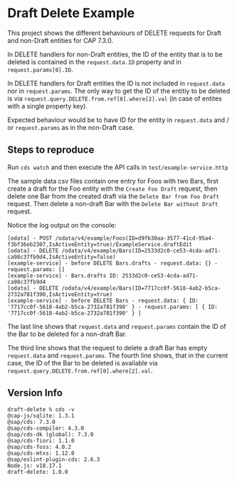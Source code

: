 # Draft Delete Example

This project shows the different behaviours of DELETE requests for Draft and non-Draft entities for CAP 7.3.0.

In DELETE handlers for non-Draft entities, the ID of the entity that is to be deleted is contained in the `request.data.ID` property and in `request.params[0].ID`.

In DELETE handlers for Draft entities the ID is not included in `request.data` nor in `request.params`. The only way to get the ID of the entitiy to be deleted is via `request.query.DELETE.from.ref[0].where[2].val` (in case of entites with a single property key).

Expected behaviour would be to have ID for the entity in `request.data` and / or `request.params` as in the non-Draft case.

## Steps to reproduce

Run `cds watch` and then execute the API calls in `test/example-service.http`

The sample data csv files contain one entry for Foos with two Bars, first create a draft for the Foo entity with the `Create Foo Draft` request, then delete one Bar from the created draft via the `Delete Bar from Foo Draft` request. Then delete a non-draft Bar with the `Delete Bar without Draft` request.

Notice the log output on the console:

```
[odata] - POST /odata/v4/example/Foos(ID=d9fb30aa-3577-41cd-95a4-f3bf36eb2307,IsActiveEntity=true)/ExampleService.draftEdit
[odata] - DELETE /odata/v4/example/Bars(ID=2533d2c0-ce53-4cda-ad71-ca98c37fb9d4,IsActiveEntity=false)
[example-service] - before DELETE Bars.drafts - request.data: {} - request.params: []
[example-service] - Bars.drafts ID: 2533d2c0-ce53-4cda-ad71-ca98c37fb9d4
[odata] - DELETE /odata/v4/example/Bars(ID=7717cc0f-5618-4ab2-b5ca-2732a781f390,IsActiveEntity=true)
[example-service] - before DELETE Bars - request.data: { ID: '7717cc0f-5618-4ab2-b5ca-2732a781f390' } - request.params: [ { ID: '7717cc0f-5618-4ab2-b5ca-2732a781f390' } ]
```

The last line shows that `request.data` and `request.params` contain the ID of the Bar to be deleted for a non-draft Bar.

The third line shows that the request to delete a draft Bar has empty `request.data` and `request.params`.
The fourth line shows, that in the current case, the ID of the Bar to be deleted is available via `request.query.DELETE.from.ref[0].where[2].val`.

## Version Info

```
draft-delete % cds -v
@cap-js/sqlite: 1.3.1
@sap/cds: 7.3.0
@sap/cds-compiler: 4.3.0
@sap/cds-dk (global): 7.3.0
@sap/cds-fiori: 1.1.0
@sap/cds-foss: 4.0.2
@sap/cds-mtxs: 1.12.0
@sap/eslint-plugin-cds: 2.6.3
Node.js: v18.17.1
draft-delete: 1.0.0
```
